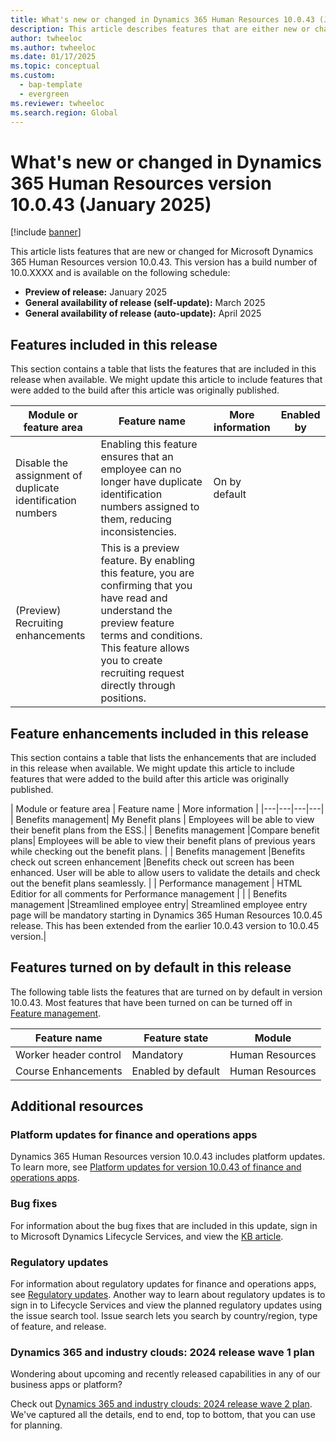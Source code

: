 ```yaml
---
title: What's new or changed in Dynamics 365 Human Resources 10.0.43 (January 2025)
description: This article describes features that are either new or changed in the Microsoft Dynamics 365 Human Resources version 10.0.43 preview release.
author: twheeloc
ms.author: twheeloc
ms.date: 01/17/2025
ms.topic: conceptual
ms.custom: 
  - bap-template
  - evergreen
ms.reviewer: twheeloc
ms.search.region: Global
---
```


# What's new or changed in Dynamics 365 Human Resources version 10.0.43 (January 2025)

[!include [banner](../../includes/preview-banner.md)]

This article lists features that are new or changed for Microsoft Dynamics 365 Human Resources version 10.0.43. This version has a build number of 10.0.XXXX and is available on the following schedule:

- **Preview of release:** January 2025
- **General availability of release (self-update):** March 2025
- **General availability of release (auto-update):** April 2025

## Features included in this release

This section contains a table that lists the features that are included in this release when available. We might update this article to include features that were added to the build after this article was 
originally published.

| Module or feature area | Feature name | More information | Enabled by |
|---|---|---|---|
|Disable the assignment of duplicate identification numbers|	Enabling this feature ensures that an employee can no longer have duplicate identification numbers assigned to them, reducing inconsistencies.|	On by default|
|(Preview) Recruiting enhancements|	This is a preview feature. By enabling this feature, you are confirming that you have read and understand the preview feature terms and conditions. This feature allows you to create recruiting request directly through positions.	| |

## Feature enhancements included in this release

This section contains a table that lists the enhancements that are included in this release when available. We might update this article to include features that were added to the build after this article was 
originally published.

| Module or feature area | Feature name | More information | 
|---|---|---|---|
| Benefits management| My Benefit plans |	Employees will be able to view their benefit plans from the ESS.|
|    Benefits management    |Compare benefit plans|	Employees will be able to view their benefit plans of previous years while checking out the benefit plans. |
|    Benefits management   |Benefits check out screen enhancement 	|Benefits check out screen has been enhanced. User will be able to allow users to validate the details and check out the benefit plans seamlessly.  |
| Performance management | HTML Editior for all comments for Performance management 	|   |
|   Benefits management   |Streamlined employee entry|	Streamlined employee entry page will be mandatory starting in Dynamics 365 Human Resources 10.0.45 release. This has been extended from the earlier 10.0.43 version to 10.0.45 version.|


## Features turned on by default in this release

The following table lists the features that are turned on by default in version 10.0.43. Most features that have been turned on can be turned off in [Feature management](../../fin-ops-core/fin-ops/get-started/feature-management/feature-management-overview.md). 

| Feature name | Feature state | Module |
|--------------|---------------|--------|
|Worker header control|	Mandatory|	Human Resources |
|Course Enhancements|	Enabled by default	|Human Resources |

## Additional resources

### Platform updates for finance and operations apps

Dynamics 365 Human Resources version 10.0.43 includes platform updates. To learn more, see [Platform updates for version 10.0.43 of finance and operations apps](../../fin-ops-core/fin-ops/get-started/whats-new-platform-updates-10-0-43.md).

### Bug fixes

For information about the bug fixes that are included in this update, sign in to Microsoft Dynamics Lifecycle Services, and view the [KB article](https://fix.lcs.dynamics.com/Issue/Details?bugId=xxxx).


### Regulatory updates

For information about regulatory updates for finance and operations apps, see [Regulatory updates](../../finance/localizations/global/regulatory-updates.md). Another way to learn about regulatory updates is to sign in to Lifecycle Services and view the planned regulatory updates using the issue search tool. Issue search lets you search by country/region, type of feature, and release.

### Dynamics 365 and industry clouds: 2024 release wave 1 plan

Wondering about upcoming and recently released capabilities in any of our business apps or platform?

Check out [Dynamics 365 and industry clouds: 2024 release wave 2 plan](/dynamics365/release-plan/2024wave1/finance-supply-chain/dynamics365-finance). We've captured all the details, end to end, top to bottom, that you can use for planning.








